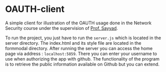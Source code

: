 # OAUTH-client
A simple client for illustration of the OAUTH usage done in the Network Security course under the supervision of [Prof. Sayyad](https://ece.ut.ac.ir/en/~sayad).

To run the project, you just have to run the `server.js` which is located in the server directory. The index.html and its style file are located in the formmodal directory. After running the server you can access the home page via address : `localhost:5859`. There you can enter your username to use when authorizing the app with github. The functionality of the program is to retrieve the public information available on Github but you can extend.
